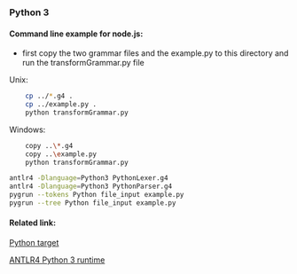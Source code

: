 ### Python 3

#### Command line example for node.js:
- first copy the two grammar files and the example.py to this directory and run the transformGrammar.py file

Unix:
```bash
    cp ../*.g4 .
    cp ../example.py .
    python transformGrammar.py
```

Windows:
```bash
    copy ..\*.g4
    copy ..\example.py
    python transformGrammar.py
```

```bash
antlr4 -Dlanguage=Python3 PythonLexer.g4
antlr4 -Dlanguage=Python3 PythonParser.g4
pygrun --tokens Python file_input example.py
pygrun --tree Python file_input example.py
```

#### Related link:
[Python target](https://github.com/antlr/antlr4/blob/master/doc/python-target.md)

[ANTLR4 Python 3 runtime](https://pypi.org/project/antlr4-python3-runtime/)
